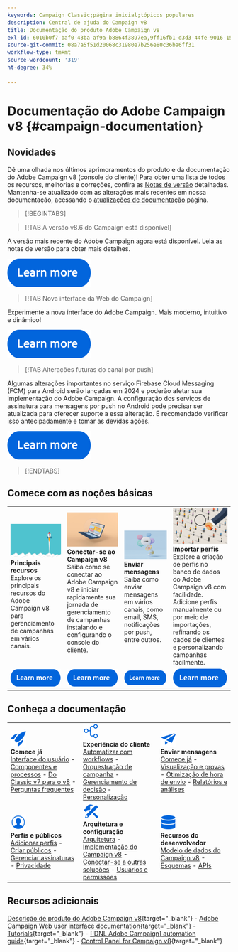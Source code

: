 ```yaml
---
keywords: Campaign Classic;página inicial;tópicos populares
description: Central de ajuda do Campaign v8
title: Documentação do produto Adobe Campaign v8
exl-id: 6010b0f7-baf0-43ba-af9a-b8864f3897ea,9ff16fb1-d3d3-44fe-9016-15abffdbc74e
source-git-commit: 08a7a5f51d20068c31980e7b256e80c36ba6ff31
workflow-type: tm+mt
source-wordcount: '319'
ht-degree: 34%

---
```


# Documentação do Adobe Campaign v8 {#campaign-documentation}

## Novidades

Dê uma olhada nos últimos aprimoramentos do produto e da documentação do Adobe Campaign v8 (console do cliente)! Para obter uma lista de todos os recursos, melhorias e correções, confira as [Notas de versão](start/release-notes.md) detalhadas. Mantenha-se atualizado com as alterações mais recentes em nossa documentação, acessando o [atualizações de documentação](start/documentation-updates.md) página.

>[!BEGINTABS]

>[!TAB A versão v8.6 do Campaign está disponível]

A versão mais recente do Adobe Campaign agora está disponível. Leia as notas de versão para obter mais detalhes.

[![imagem](assets/do-not-localize/learn-more-button.svg)](start/release-notes.md)


>[!TAB Nova interface da Web do Campaign]

Experimente a nova interface do Adobe Campaign. Mais moderno, intuitivo e dinâmico!

[![imagem](assets/do-not-localize/learn-more-button.svg)](start/campaign-ui.md#ac-web-ui)


>[!TAB Alterações futuras do canal por push]

Algumas alterações importantes no serviço Firebase Cloud Messaging (FCM) para Android serão lançadas em 2024 e poderão afetar sua implementação do Adobe Campaign. A configuração dos serviços de assinatura para mensagens por push no Android pode precisar ser atualizada para oferecer suporte a essa alteração. É recomendado verificar isso antecipadamente e tomar as devidas ações.

[![imagem](assets/do-not-localize/learn-more-button.svg)](../technotes/upgrades/push-technote.md)



>[!ENDTABS]

## Comece com as noções básicas

<table style="table-layout:fixed">
  <tr style="border: 0;">
    <td>
    <a href="start/whats-new.md"><img src="assets/do-not-localize/start-capabilities.png"></a>
    <div><strong>Principais recursos</strong><br/>Explore os principais recursos do Adobe Campaign v8 para gerenciamento de campanhas em vários canais.</div>
    </td>
    <td>
    <a href="start/connect.md"><img src="assets/do-not-localize/start-connect.jpeg"></a>
    <div><strong>Conectar-se ao Campaign v8</strong><br/>Saiba como se conectar ao Adobe Campaign v8 e iniciar rapidamente sua jornada de gerenciamento de campanhas instalando e configurando o console do cliente.</div><br/>
    </td>
    <td>
    <a href="start/create-message.md"><img src="assets/do-not-localize/start-send.jpeg"></a>
    <div><strong>Enviar mensagens</strong><br/>Saiba como enviar mensagens em vários canais, como email, SMS, notificações por push, entre outros.
    </div></td>
    <td>
    <a href="audiences/create-profiles.md"><img src="assets/do-not-localize/start-profiles.png"></a>
    <div><strong>Importar perfis</strong><br/>Explore a criação de perfis no banco de dados do Adobe Campaign v8 com facilidade. Adicione perfis manualmente ou por meio de importações, refinando os dados de clientes e personalizando campanhas facilmente.</div>
    </td>
  </tr>
  <tr style="border: 0;">
    <td align="center"><a href="start/whats-new.md"><img src="assets/do-not-localize/learn-more-button.svg"></a></td>
    <td align="center"><a href="start/connect.md"><img src="assets/do-not-localize/learn-more-button.svg"></a></td>
    <td align="center"><a href="start/create-message.md"><img src="assets/do-not-localize/learn-more-button.svg"></a></td>
    <td align="center"><a href="audiences/create-profiles.md"><img src="assets/do-not-localize/learn-more-button.svg"></a></td>
    </tr>
</table>

## Conheça a documentação

<table style="table-layout:auto">
  <tr style="border: 0;">
    <td>
      <img src="assets/do-not-localize/icon-start.svg" width="35px">
    <br/>
      <strong>Comece já</strong><br/><a href="start/campaign-ui.md">Interface do usuário</a> - <a href="start/ac-components.md">Componentes e processos</a> - <a href="start/v7-to-v8.md">Do Classic v7 para o v8</a> - <a href="start/campaign-faq.md">Perguntas frequentes</a>
    </td>
    <td>
      <img src="assets/do-not-localize/icon-experience.svg" width="35px">
    <br/>
      <strong>Experiência do cliente</strong><br/><a href="../automation/workflow/about-workflows.md" target="_blank">Automatizar com workflows</a> - <a href="../automation/campaigns/set-up-campaigns.md" target="_blank">Orquestração de campanha</a> - <a href="interaction/interaction.md">Gerenciamento de decisão</a> - <a href="send/personalize.md">Personalização</a>
    </td>
    <td>
      <img src="assets/do-not-localize/icon-send.svg" width="35px">
    <br/>
      <strong>Enviar mensagens</strong><br/><a href="start/create-message.md">Comece já</a> - <a href="send/preview-and-proof.md">Visualização e provas</a> - <a href="send/predictive.md">Otimização de hora de envio</a> - <a href="reporting/gs-reporting.md">Relatórios e análises</a>
    </td>
  </tr>
  <tr style="border: 0;">
    <td>
      <img src="assets/do-not-localize/icon_profile-audience.svg" width="35px">
    <br/>
      <strong>Perfis e públicos</strong><br/><a href="audiences/create-profiles.md">Adicionar perfis</a> - <a href="audiences/create-audiences.md">Criar públicos</a> - <a href="start/subscriptions.md">Gerenciar assinaturas</a> - <a href="start/privacy.md">Privacidade</a>
    </td>
    <td>
      <img src="assets/do-not-localize/icon-configure.svg" width="35px">
    <br/>
      <strong>Arquitetura e configuração</strong><br/><a href="architecture/architecture.md">Arquitetura</a> - <a href="start/implement.md">Implementação do Campaign v8</a> - <a href="connect/integration.md">Conectar-se a outras soluções</a> - <a href="start/gs-permissions.md">Usuários e permissões</a>
    </td>
    <td>
      <img src="assets/do-not-localize/icon-dev.svg" width="35px">
    <br/>
      <strong>Recursos do desenvolvedor</strong><br/><a href="dev/datamodel.md">Modelo de dados do Campaign v8</a> - <a href="dev/schemas.md">Esquemas</a> - <a href="dev/api.md">APIs</a>
    </td>
  </tr>
</table>

## Recursos adicionais

[Descrição de produto do Adobe Campaign v8](https://helpx.adobe.com/br/legal/product-descriptions/adobe-campaign-managed-cloud-services.html){target="_blank"} - [Adobe Campaign Web user interface documentation](https://experienceleague.adobe.com/docs/campaign-web/v8/campaign-web-home.html){target="_blank"} - [Tutorials](https://experienceleague.adobe.com/docs/campaign-learn/tutorials/overview.html){target="_blank"} - [[!DNL Adobe Campaign] automation guide](https://experienceleague.adobe.com/docs/campaign/automation/home.html?lang=pt-BR){target="_blank"} - [Control Panel for Campaign v8](https://experienceleague.adobe.com/docs/control-panel/using/discover-control-panel/key-features.html?lang=pt-BR){target="_blank"}

